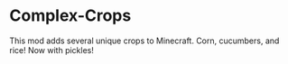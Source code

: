# Complex-Crops
This mod adds several unique crops to Minecraft. Corn, cucumbers, and rice! Now with pickles!
